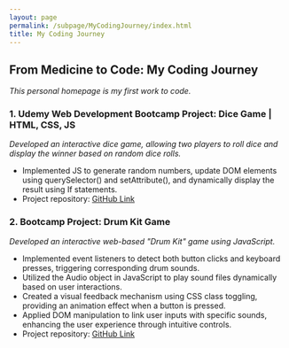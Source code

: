 ```yaml
---
layout: page
permalink: /subpage/MyCodingJourney/index.html
title: My Coding Journey
---
```


## From Medicine to Code: My Coding Journey 

  *This personal homepage is my first work to code.*

### 1. Udemy Web Development Bootcamp Project: Dice Game | HTML, CSS, JS
  *Developed an interactive dice game, allowing two players to roll dice and display the winner based on random dice rolls.*
- Implemented JS to generate random numbers, update DOM elements using querySelector() and setAttribute(), and dynamically display the result using If statements.
- Project repository: [GitHub Link](https://github.com/zkManuel0123/Udemy-Course-Project)


### 2. Bootcamp Project: Drum Kit Game
  *Developed an interactive web-based "Drum Kit" game using JavaScript.*
- Implemented event listeners to detect both button clicks and keyboard presses, triggering corresponding drum sounds.
- Utilized the Audio object in JavaScript to play sound files dynamically based on user interactions.
- Created a visual feedback mechanism using CSS class toggling, providing an animation effect when a button is pressed.
- Applied DOM manipulation to link user inputs with specific sounds, enhancing the user experience through intuitive controls.
- Project repository: [GitHub Link](https://github.com/zkManuel0123/Udemy-Course-Project)